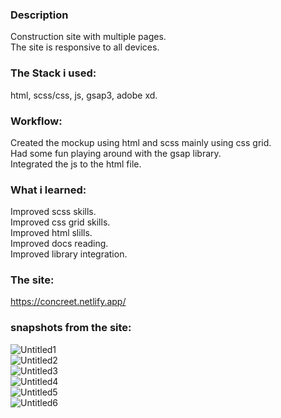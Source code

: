 ### Description

Construction site with multiple pages.  
The site is responsive to all devices.

### The Stack i used:

html, scss/css, js, gsap3, adobe xd.

### Workflow:

Created the mockup using html and scss mainly using css grid.  
Had some fun playing around with the gsap library.  
Integrated the js to the html file.

### What i learned:

Improved scss skills.  
Improved css grid skills.  
Improved html slills.  
Improved docs reading.  
Improved library integration.

### The site:

https://concreet.netlify.app/

### snapshots from the site:

![Untitled1](https://user-images.githubusercontent.com/73761063/99434466-80fd4280-2917-11eb-8fe4-b9bfc5e485d8.png)  
![Untitled2](https://user-images.githubusercontent.com/73761063/99434481-85c1f680-2917-11eb-97ce-dd59f1b7cb53.png)  
![Untitled3](https://user-images.githubusercontent.com/73761063/99434482-85c1f680-2917-11eb-821a-f037256a7778.png)  
![Untitled4](https://user-images.githubusercontent.com/73761063/99434490-88bce700-2917-11eb-8085-da79396953b8.png)  
![Untitled5](https://user-images.githubusercontent.com/73761063/99434493-89557d80-2917-11eb-8c47-0e5a8da6ef81.png)  
![Untitled6](https://user-images.githubusercontent.com/73761063/99434458-7e025200-2917-11eb-885d-7aac4ea81444.png)
